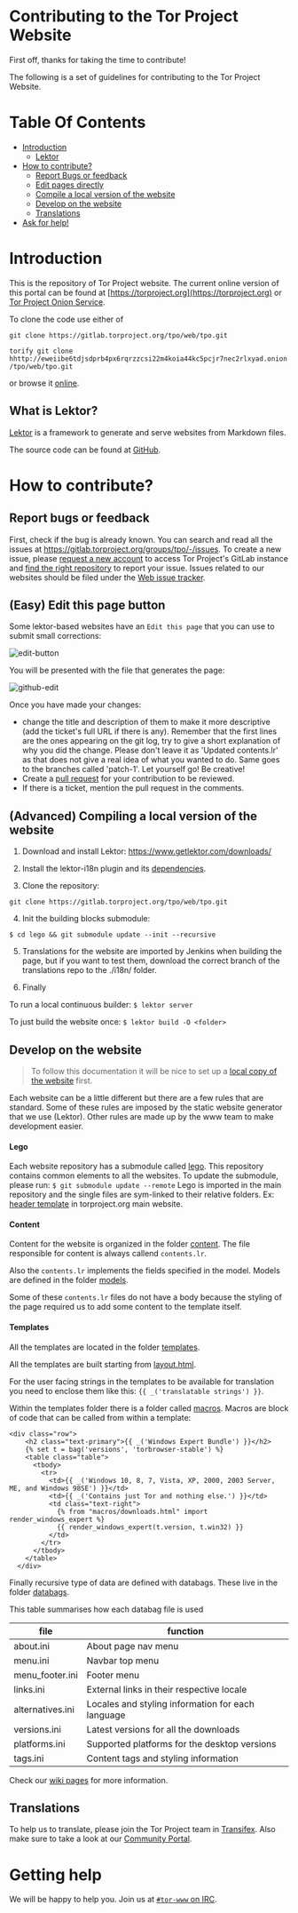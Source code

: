 # Contributing to the Tor Project Website

First off, thanks for taking the time to contribute! 

The following is a set of guidelines for contributing to the Tor Project Website.

# Table Of Contents
 * [Introduction](#introduction)
    * [Lektor](#what-is-lektor) 
 * [How to contribute?](#how-to-contribute)
    * [Report Bugs or feedback](#report-bugs-or-feedback)
    * [Edit pages directly](#easy-edit-this-page-button)
    * [Compile a local version of the website](#advanced-compiling-a-local-version-of-the-website)
    * [Develop on the website](#develop-on-the-website)
    * [Translations](#translations)
 * [Ask for help!](#getting-help)

# Introduction

This is the repository of Tor Project website. The current online version of this portal can be found at [https://torproject.org](https://torproject.org) or [Tor Project Onion Service](http://2gzyxa5ihm7nsggfxnu52rck2vv4rvmdlkiu3zzui5du4xyclen53wid.onion/).

To clone the code use either of

```git clone https://gitlab.torproject.org/tpo/web/tpo.git```

```torify git clone hhttp://eweiibe6tdjsdprb4px6rqrzzcsi22m4koia44kc5pcjr7nec2rlxyad.onion/tpo/web/tpo.git```

or browse it [online](https://gitlab.torproject.org/tpo/web/tpo).

## What is Lektor?

[Lektor](https://www.getlektor.com/) is a framework to generate and serve websites from Markdown files.

The source code can be found at [GitHub](https://github.com/lektor/lektor).


# How to contribute?

## Report bugs or feedback

First, check if the bug is already known. You can search and read all the issues at https://gitlab.torproject.org/groups/tpo/-/issues. To create a new issue, please [request a new account](https://gitlab.onionize.space/) to access Tor Project's GitLab instance and [find the right repository](https://gitlab.torproject.org/tpo) to report your issue. Issues related to our websites should be filed under the [Web issue tracker](https://gitlab.torproject.org/groups/tpo/web/-/issues).

## (Easy) Edit this page button

Some lektor-based websites have an ```Edit this page``` that you can use to submit small corrections:

![edit-button](./assets/static/images/contributing/edit-button.png)

You will be presented with the file that generates the page:

![github-edit](./assets/static/images/contributing/github-edit.png)

Once you have made your changes:

* change the title and description of them to make it more descriptive (add the ticket's full URL if there is any).
  Remember that the first lines are the ones appearing on the git log, try to give a short explanation of why you did the change.
  Please don't leave it as 'Updated contents.lr' as that does not give a real idea of what you wanted to do.
  Same goes to the branches called 'patch-1'. Let yourself go! Be creative!
* Create a [pull request](https://github.com/torproject/tpo/pulls) for your contribution to be reviewed.
* If there is a ticket, mention the pull request in the comments.

## (Advanced) Compiling a local version of the website

1. Download and install Lektor: https://www.getlektor.com/downloads/

2. Install the lektor-i18n plugin and its [dependencies](https://github.com/numericube/lektor-i18n-plugin#prerequisites).

3. Clone the repository:

```git clone https://gitlab.torproject.org/tpo/web/tpo.git```

4. Init the building blocks submodule:

```$ cd lego && git submodule update --init --recursive```

5. Translations for the website are imported by Jenkins when building the page, but if you want to test them, download the correct branch of the translations repo to the ./i18n/ folder.

6. Finally

To run a local continuous builder: ```$ lektor server```

To just build the website once: ```$ lektor build -O <folder>```

## Develop on the website 

> To follow this documentation it will be nice to set up a [local copy of the website](https://gitlab.torproject.org/tpo/web/wiki/-/wikis/Compiling-a-local-version-of-the-website) first.

Each website can be a little different but there are a few rules that are standard. Some of these rules are imposed by the static website generator that we use (Lektor). Other rules are made up by the www team to make development easier.

#### **Lego**

Each website repository has a submodule called [lego](https://gitlab.torproject.org/tpo/web/lego). This repository contains common elements to all the websites. 
To update the submodule, please run: `$ git submodule update --remote`
Lego is imported in the main repository and the single files are sym-linked to their relative folders. Ex: [header template](https://gitlab.torproject.org/tpo/web/tpo/blob/main/templates/header.html) in torproject.org main website.

#### **Content**

Content for the website is organized in the folder [content](https://gitlab.torproject.org/tpo/web/tpo/tree/main/content). The file responsible for content is always callend `contents.lr`.

Also the `contents.lr` implements the fields specified in the model. Models are defined in the folder [models](https://gitlab.torproject.org/tpo/web/tpo/tree/main/models).

Some of these `contents.lr` files do not have a body because the styling of the page required us to add some content to the template itself.

#### **Templates**

All the templates are located in the folder [templates](https://gitlab.torproject.org/tpo/web/tpo/tree/main/templates).

All the templates are built starting from [layout.html](https://gitlab.torproject.org/tpo/web/tpo/tree/main/templates/layout.html). 

For the user facing strings in the templates to be available for translation you need to enclose them like this: `{{ _('translatable strings') }}`.

Within the templates folder there is a folder called [macros](https://gitlab.torproject.org/tpo/web/tpo/tree/main/templates/macros). Macros are block of code that can be called from within a template:
```
<div class="row">
    <h2 class="text-primary">{{ _('Windows Expert Bundle') }}</h2>
    {% set t = bag('versions', 'torbrowser-stable') %}
    <table class="table">
      <tbody>
        <tr>
          <td>{{ _('Windows 10, 8, 7, Vista, XP, 2000, 2003 Server, ME, and Windows 98SE') }}</td>
          <td>{{ _('Contains just Tor and nothing else.') }}</td>
          <td class="text-right">
            {% from "macros/downloads.html" import render_windows_expert %}
            {{ render_windows_expert(t.version, t.win32) }}
          </td>
        </tr>
      </tbody>
    </table>
  </div>
```

Finally recursive type of data are defined with databags.
These live in the folder [databags](https://gitlab.torproject.org/tpo/web/tpo/tree/main/databags).

This table summarises how each databag file is used

| file | function |
| ------ | ------ |
| about.ini | About page nav menu |
| menu.ini | Navbar top menu |
| menu_footer.ini | Footer menu |
| links.ini | External links in their respective locale |
| alternatives.ini | Locales and styling information for each language |
| versions.ini | Latest versions for all the downloads |
| platforms.ini | Supported platforms for the desktop versions |
| tags.ini | Content tags and styling information |


Check our [wiki pages](https://gitlab.torproject.org/tpo/web/wiki/-/wikis/How-to-develop-on-the-website) for more information.

## Translations

To help us to translate, please join the Tor Project team in [Transifex](https://www.transifex.com/). Also make sure to take a look at our [Community Portal](https://community.torproject.org/localization/).

# Getting help

We will be happy to help you. Join us at [`#tor-www` on IRC](https://webchat.oftc.net/?channels=tor-www).
